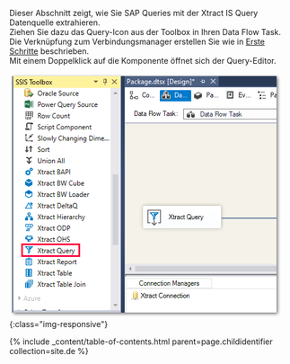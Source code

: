 Dieser Abschnitt zeigt, wie Sie SAP Queries mit der Xtract IS Query Datenquelle extrahieren. <br>
Ziehen Sie dazu das Query-Icon aus der Toolbox in Ihren Data Flow Task. Die Verknüpfung zum Verbindungsmanager erstellen Sie wie in [Erste Schritte](./xtract-is-table/extraktion-anlegen) beschrieben.<br>
Mit einem Doppelklick auf die Komponente öffnet sich der Query-Editor.

![Query-01](/img/content/Query-01.png){:class="img-responsive"}


{% include _content/table-of-contents.html parent=page.childidentifier collection=site.de %}